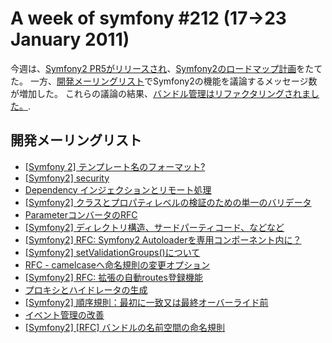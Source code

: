 A week of symfony #212 (17->23 January 2011)
============================================

今週は、[Symfony2 PR5がリリースされ](http://www.symfony-project.org/blog/2011/01/17/symfony2-pr5-released)、[Symfony2のロードマップ計画](http://www.symfony-project.org/blog/2011/01/17/stabilizing-symfony2)をたてた。
一方、[開発メーリングリスト](https://groups.google.com/forum/#!forum/symfony-devs)でSymfony2の機能を議論するメッセージ数が増加した。
これらの議論の結果、[バンドル管理はリファクタリングされました。](https://github.com/symfony/symfony/commit/6d1e91a1faecb1f46a781d0e4ce37ed9d3fba3cc).
 
開発メーリングリスト
------------------------

  * [\[Symfony 2\] テンプレート名のフォーマット?](https://groups.google.com/forum/#!topic/symfony-devs/C8utP9PJldU)
  * [\[Symfony2\] security](https://groups.google.com/forum/#!topic/symfony-devs/d14p2oD49kI)
  * [Dependency インジェクションとリモート処理](https://groups.google.com/forum/#!topic/symfony-devs/d5YFuY7LYZc)
  * [\[Symfony2\] クラスとプロパティレベルの検証のための単一のバリデータ](https://groups.google.com/forum/#!topic/symfony-devs/JRpPUbFOdVU)
  * [ParameterコンバータのRFC](https://groups.google.com/forum/#!topic/symfony-devs/jTE2WG2SnzY)
  * [\[Symfony2\] ディレクトリ構造、サードパーティコード、などなど](https://groups.google.com/forum/#!topic/symfony-devs/cudAyOwgWBE)
  * [\[Symfony2\] RFC: Symfony2 Autoloaderを専用コンポーネント内に？](https://groups.google.com/forum/#!topic/symfony-devs/-H2hwlJDm58)
  * [\[Symfony2\] setValidationGroups()について](https://groups.google.com/forum/#!topic/symfony-devs/SRPJ4k6bFU0)
  * [RFC - camelcaseへ命名規則の変更オプション](https://groups.google.com/forum/#!topic/symfony-devs/DIFV43r1ULk)
  * [\[Symfony2\] RFC: 拡張の自動routes登録機能](https://groups.google.com/forum/#!topic/symfony-devs/s-J_Ceidj9A)
  * [プロキシとハイドレータの生成](https://groups.google.com/forum/#!topic/symfony-devs/v66Nd5D015w)
  * [\[Symfony2\] 順序規則：最初に一致又は最終オーバーライド前](https://groups.google.com/forum/#!topic/symfony-devs/djJi528v8EE)
  * [イベント管理の改善](https://groups.google.com/forum/#!topic/symfony-devs/dG4MTWMlSCE)
  * [\[Symfony2\] \[RFC\] バンドルの名前空間の命名規則](https://groups.google.com/forum/#!topic/symfony-devs/l4Cqr35cxK4)

